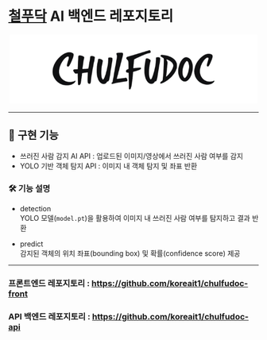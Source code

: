 # [철푸닥](https://chulfudoc.xyz) AI 백엔드 레포지토리
<div align="center">
  <a href="https://chulfudoc.xyz">
    <img src="https://raw.githubusercontent.com/koreait1/chulfudoc-api/master/img/logo.png" alt="철푸닥" width="500"/>
  </a><br />
</div>

---
## 🔹 구현 기능
- 쓰러진 사람 감지 AI API : 업로드된 이미지/영상에서 쓰러진 사람 여부를 감지
- YOLO 기반 객체 탐지 API : 이미지 내 객체 탐지 및 좌표 반환

### 🛠️ 기능 설명
- detection  
  YOLO 모델(`model.pt`)을 활용하여 이미지 내 쓰러진 사람 여부를 탐지하고 결과 반환  

- predict  
  감지된 객체의 위치 좌표(bounding box) 및 확률(confidence score) 제공



---
### 프론트엔드 레포지토리 : https://github.com/koreait1/chulfudoc-front
### API 백엔드 레포지토리 : https://github.com/koreait1/chulfudoc-api
